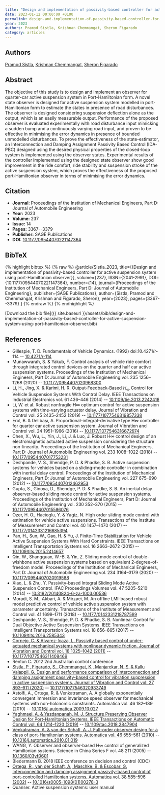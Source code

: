 ```yaml
---
title: "Design and implementation of passivity-based controller for active suspension system using port-Hamiltonian observer"
date: 2023-01-12 00:00:00 +0100
permalink: design-and-implementation-of-passivity-based-controller-for-active-suspension-system-using-port-hamiltonian-observer
year: 2023
authors: Pramod Sistla, Krishnan Chemmangat, Sheron Figarado
category: articles
---
```

 
## Authors
[Pramod Sistla](authors/pramod-sistla), [Krishnan Chemmangat](authors/krishnan-chemmangat), [Sheron Figarado](authors/sheron-figarado)
 
## Abstract
 The objective of this study is to design and implement an observer for quarter-car active suspension system in Port-Hamiltonian form. A novel state observer is designed for active suspension system modelled in port-Hamiltonian form to estimate the states in presence of road disturbances. The observer is designed considering suspension deflection alone as the output, which is an easily measurable output. Performance of the proposed observer is evaluated experimentally with road disturbance input mimicking a sudden bump and a continuously varying road input, and proven to be effective in minimising the error dynamics in presence of bounded unmodelled disturbances. To prove the effectiveness of the state-estimator, an Interconnection and Damping Assignment Passivity Based Control (IDA-PBC) designed using the desired physical properties of the closed-loop system is implemented using the observer states. Experimental results of the controller implemented using the designed state observer show good improvement in the ride comfort, ride stability and suspension stroke of the active suspension system, which proves the effectiveness of the proposed port-Hamiltonian observer in terms of minimising the error dynamics. 
 
## Citation
- **Journal:** Proceedings of the Institution of Mechanical Engineers, Part D: Journal of Automobile Engineering
- **Year:** 2023
- **Volume:** 237
- **Issue:** 14
- **Pages:** 3367--3379
- **Publisher:** SAGE Publications
- **DOI:** [10.1177/09544070221147364](https://doi.org/10.1177/09544070221147364)
 
## BibTeX
{% highlight bibtex %}
{% raw %}
@article{Sistla_2023,
  title={{Design and implementation of passivity-based controller for active suspension system using port-Hamiltonian observer}},
  volume={237},
  ISSN={2041-2991},
  DOI={10.1177/09544070221147364},
  number={14},
  journal={Proceedings of the Institution of Mechanical Engineers, Part D: Journal of Automobile Engineering},
  publisher={SAGE Publications},
  author={Sistla, Pramod and Chemmangat, Krishnan and Figarado, Sheron},
  year={2023},
  pages={3367--3379}
}
{% endraw %}
{% endhighlight %}
 
[Download the bib file]({{ site.baseurl }}/assets/bib/design-and-implementation-of-passivity-based-controller-for-active-suspension-system-using-port-hamiltonian-observer.bib)
 
## References
- Gillespie, T. D. Fundamentals of Vehicle Dynamics. (1992) doi:10.4271/r-114 -- [10.4271/r-114](https://doi.org/10.4271/r-114)
- Munawwarah, S. & Yakub, F. Control analysis of vehicle ride comfort through integrated control devices on the quarter and half car active suspension systems. Proceedings of the Institution of Mechanical Engineers, Part D: Journal of Automobile Engineering vol. 235 1256–1268 (2020) -- [10.1177/0954407020968300](https://doi.org/10.1177/0954407020968300)
- Li, H., Jing, X. & Karimi, H. R. Output-Feedback-Based $H_{\infty}$ Control for Vehicle Suspension Systems With Control Delay. IEEE Transactions on Industrial Electronics vol. 61 436–446 (2014) -- [10.1109/tie.2013.2242418](https://doi.org/10.1109/tie.2013.2242418)
- Li, W. et al. Robust nonfragile H∞ optimum control for active suspension systems with time-varying actuator delay. Journal of Vibration and Control vol. 25 2435–2452 (2019) -- [10.1177/1077546319857338](https://doi.org/10.1177/1077546319857338)
- Erol, B. & Delibaşı, A. Proportional–integral–derivative type H∞ controller for quarter car active suspension system. Journal of Vibration and Control vol. 24 1951–1966 (2016) -- [10.1177/1077546316672974](https://doi.org/10.1177/1077546316672974)
- Chen, X., Wu, L., Yin, J., Li, J. & Luo, J. Robust H∞ control design of an electromagnetic actuated active suspension considering the structure non-linearity. Proceedings of the Institution of Mechanical Engineers, Part D: Journal of Automobile Engineering vol. 233 1008–1022 (2018) -- [10.1177/0954407017753231](https://doi.org/10.1177/0954407017753231)
- Deshpande, V. S., Shendge, P. D. & Phadke, S. B. Active suspension systems for vehicles based on a sliding-mode controller in combination with inertial delay control. Proceedings of the Institution of Mechanical Engineers, Part D: Journal of Automobile Engineering vol. 227 675–690 (2012) -- [10.1177/0954407012462953](https://doi.org/10.1177/0954407012462953)
- Gupta, S., Ginoya, D., Shendge, P. D. & Phadke, S. B. An inertial delay observer-based sliding mode control for active suspension systems. Proceedings of the Institution of Mechanical Engineers, Part D: Journal of Automobile Engineering vol. 230 352–370 (2015) -- [10.1177/0954407015586076](https://doi.org/10.1177/0954407015586076)
- Ozer, H. O., Hacioglu, Y. & Yagiz, N. High order sliding mode control with estimation for vehicle active suspensions. Transactions of the Institute of Measurement and Control vol. 40 1457–1470 (2017) -- [10.1177/0142331216685394](https://doi.org/10.1177/0142331216685394)
- Pan, H., Sun, W., Gao, H. & Yu, J. Finite-Time Stabilization for Vehicle Active Suspension Systems With Hard Constraints. IEEE Transactions on Intelligent Transportation Systems vol. 16 2663–2672 (2015) -- [10.1109/tits.2015.2414657](https://doi.org/10.1109/tits.2015.2414657)
- Qin, W., Shangguan, W.-B. & Yin, Z. Sliding mode control of double-wishbone active suspension systems based on equivalent 2-degree-of-freedom model. Proceedings of the Institution of Mechanical Engineers, Part D: Journal of Automobile Engineering vol. 234 3164–3179 (2020) -- [10.1177/0954407020919588](https://doi.org/10.1177/0954407020919588)
- Xiao, L. & Zhu, Y. Passivity-based Integral Sliding Mode Active Suspension Control. IFAC Proceedings Volumes vol. 47 5205–5210 (2014) -- [10.3182/20140824-6-za-1003.00536](https://doi.org/10.3182/20140824-6-za-1003.00536)
- Moradi, S. M., Akbari, A. & Mirzaei, M. An offline LMI-based robust model predictive control of vehicle active suspension system with parameter uncertainty. Transactions of the Institute of Measurement and Control vol. 41 1699–1711 (2018) -- [10.1177/0142331218787599](https://doi.org/10.1177/0142331218787599)
- Deshpande, V. S., Shendge, P. D. & Phadke, S. B. Nonlinear Control for Dual Objective Active Suspension Systems. IEEE Transactions on Intelligent Transportation Systems vol. 18 656–665 (2017) -- [10.1109/tits.2016.2585343](https://doi.org/10.1109/tits.2016.2585343)
- [Cornejo, C. & Alvarez-Icaza, L. Passivity based control of under-actuated mechanical systems with nonlinear dynamic friction. Journal of Vibration and Control vol. 18 1025–1042 (2011)](passivity-based-control-of-under-actuated-mechanical-systems-with-nonlinear-dynamic-friction) -- [10.1177/1077546311408469](https://doi.org/10.1177/1077546311408469)
- Renton C. 2012 2nd Australian control conference
- [Sistla, P., Figarado, S., Chemmangat, K., Manjarekar, N. S. & Kallu Valappil, G. Design and performance comparison of interconnection and damping assignment passivity-based control for vibration suppression in active suspension systems. Journal of Vibration and Control vol. 27 893–911 (2020)](design-and-performance-comparison-of-interconnection-and-damping-assignment-passivity-based-control-for-vibration-suppression-in-active-suspension-systems) -- [10.1177/1077546320933749](https://doi.org/10.1177/1077546320933749)
- Astolfi, A., Ortega, R. & Venkatraman, A. A globally exponentially convergent immersion and invariance speed observer for mechanical systems with non-holonomic constraints. Automatica vol. 46 182–189 (2010) -- [10.1016/j.automatica.2009.10.027](https://doi.org/10.1016/j.automatica.2009.10.027)
- [Yaghmaei, A. & Yazdanpanah, M. J. Structure Preserving Observer Design for Port-Hamiltonian Systems. IEEE Transactions on Automatic Control vol. 64 1214–1220 (2019)](structure-preserving-observer-design-for-port-hamiltonian-systems) -- [10.1109/tac.2018.2847904](https://doi.org/10.1109/tac.2018.2847904)
- [Venkatraman, A. & van der Schaft, A. J. Full-order observer design for a class of port-Hamiltonian systems. Automatica vol. 46 555–561 (2010)](full-order-observer-design-for-a-class-of-port-hamiltonian-systems) -- [10.1016/j.automatica.2010.01.019](https://doi.org/10.1016/j.automatica.2010.01.019)
- WANG, Y. Observer and observer-based H∞ control of generalized Hamiltonian systems. Science in China Series F vol. 48 211 (2005) -- [10.1360/03yf0601](https://doi.org/10.1360/03yf0601)
- Biedermann B. 2018 IEEE conference on decision and control (CDC)
- [Ortega, R., van der Schaft, A., Maschke, B. & Escobar, G. Interconnection and damping assignment passivity-based control of port-controlled Hamiltonian systems. Automatica vol. 38 585–596 (2002)](interconnection-and-damping-assignment-passivity-based-control-of-port-controlled-hamiltonian-systems) -- [10.1016/s0005-1098(01)00278-3](https://doi.org/10.1016/s0005-1098(01)00278-3)
- Quanser. Active suspension systems: user manual

